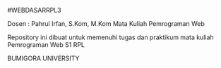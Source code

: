 #WEBDASARRPL3

Dosen : Pahrul Irfan, S.Kom, M.Kom
Mata Kuliah Pemrograman Web

Repository ini dibuat untuk memenuhi tugas dan praktikum mata kuliah Pemrograman Web S1 RPL

BUMIGORA UNIVERSITY
